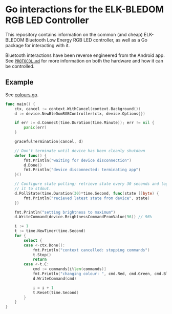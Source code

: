 # Go interactions for the ELK-BLEDOM RGB LED Controller

This repository contains information on the common (and cheap) ELK-BLEDOM Bluetooth Low Energy RGB LED controller, as well as a Go package for interacting with it.

Bluetooth interactions have been reverse engineered from the Android app. See [`PROTOCOL.md`](PROTCOL.md) for more information on both the hardware and how it can be controlled.

## Example

See [colours.go](example/colours.go).

```go
func main() {
	ctx, cancel := context.WithCancel(context.Background())
	d := device.NewBleDomRGBController(ctx, device.Options{})

	if err := d.Connect(time.Duration(time.Minute)); err != nil {
		panic(err)
	}

	gracefulTermination(cancel, d)

	// Don't terminate until device has been cleanly shutdown
	defer func() {
		fmt.Println("waiting for device disconnection")
		d.Done()
		fmt.Println("device disconnected: terminating app")
	}()

	// Configure state polling; retrieve state every 30 seconds and log
	// it to stdout.
	d.PollState(time.Duration(30)*time.Second, func(state []byte) {
		fmt.Println("recieved latest state from device", state)
	})

	fmt.Println("setting brightness to maximum")
	d.WriteCommand(device.BrightnessCommandFromValue(96)) // 96%

	i := 1
	t := time.NewTimer(time.Second)
	for {
		select {
		case <-ctx.Done():
			fmt.Println("context cancelled: stopping commands")
			t.Stop()
			return
		case <-t.C:
			cmd := commands[i%len(commands)]
			fmt.Println("changing colour: ", cmd.Red, cmd.Green, cmd.Blue)
			d.WriteCommand(cmd)

			i = i + 1
			t.Reset(time.Second)
		}
	}
}
```
